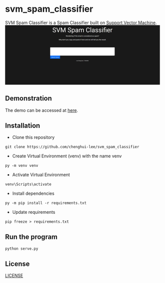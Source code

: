 # svm_spam_classifier
SVM Spam Classifier is a Spam Classifier built on [Support Vector Machine](https://en.wikipedia.org/wiki/Support-vector_machine).
![homepage](/homepage.jpg)

## Demonstration
The demo can be accessed at [here](http://spam.lchenghui.com).

## Installation
- Clone this repository
```
git clone https://github.com/chenghui-lee/svm_spam_classifier
```
- Create Virtual Environment (venv) with the name venv
```
py -m venv venv
```
- Activate Virtual Environment 
```
venv\Scripts\activate
```
- Install dependencies
```
py -m pip install -r requirements.txt
```
- Update requirements
```
pip freeze > requirements.txt
```

## Run the program
```
python serve.py
```

## License
[LICENSE](/LICENSE)
